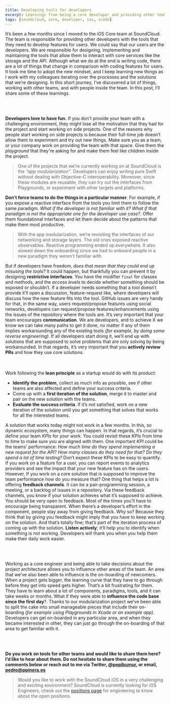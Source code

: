 ```yaml
---
title: Developing tools for developers
excerpt: Learnings from being a core developer and providing other teams with the tools that they need for their daily work.
tags: [soundcloud, core, developer, ios, xcode]
---
```


It’s been a few months since I moved to the iOS Core team at SoundCloud. The team is responsible for providing other developers with the tools that they need to develop features for users. We could say that our users are the developers. We are responsible for designing, implementing and maintaining the tools that allow them to interact with core services like the storage and the API. Although what we do at the end is writing code, there are a lot of things that change in comparison with coding features for users. It took me time to adopt the new mindset, and I keep learning new things as I work with my colleagues iterating over the processes and the solutions that we’re designing. In this short journey, I’ve discovered a lot of things, working with other teams, and with people inside the team. In this post, I’ll share some of these learnings.

<br><br>

**Developers love to have fun.** If you don't provide your team with a challenging environment, they might lose all the motivation that they had for the project and start working on side projects. One of the reasons why people start working on side projects is because their full-time job doesn’t allow them to experiment and try out new things. Make sure you as a team, or your company work on providing the team with that space. Give them the *playground* that they're asking for and make them feel like children inside the project. 

> One of the projects that we’re currently working on at SoundCloud is the *“app modularization”*. Developers can enjoy writing pure Swift without dealing with Objective-C interoperability. Moreover, since these modules are reusable, they can try out the interfaces from Playgrounds, or experiment with other targets and platforms.

**Don’t force teams to do the things in a particular manner**. For example, if you expose a reactive interface from the tools you limit them to follow the same paradigm. *What if the developer is not familiar with it?* *What if that paradigm is not the appropriate one for the developer use case?*. Offer them foundational interfaces and let them decide about the patterns that make them most productive. 

> With the app modularization, we’re revisiting the interfaces of our networking and storage layers. The old ones exposed reactive observables. Reactive programming ended up everywhere. It also slowed down the onboarding since we had to onboard people in a new paradigm they weren’t familiar with.

But if developers have freedom, *does that mean that they could end up misusing the tools?* It could happen, but thankfully you can prevent it by designing **restrictive interfaces**. You have the modifier `final` for classes and methods, and the *access levels* to decide whether something should be exposed or shouldn’t. If a developer needs something that a tool doesn’t provide it’ll open a discussion, feature-request like, where developers will discuss how the new feature fits into the tool. GitHub issues are very handy for that, in the same way, users request/propose features using social networks, developers can request/propose features/enhancements using  the issues of the repository where the tools are. It’s very important that your team encourages **communication**. We are developers, and to achieve X we know we can take many paths to get it done, no matter if any of them implies workarounding any of the existing tools *(for example, by doing some reverse engineering)*. If all developers start doing it, we’ll end up with solutions that are supposed to solve problems that are only solving by being workarounded. In that regards, it’s very important that you **actively review PRs** and how they use core solutions.

<br><br>
Work following the **lean principle** as a startup would do with its product:
- **Identify the problem**, collect as much info as possible, see if other teams are also affected and define your success criteria.
- Come up with a **first iteration of the solution**, merge it to master and pair on the new solution with the teams.
- **Evaluate the success criteria**. If it’s not satisfied, work on a new iteration of the solution until you get something that solves that works for all the interested teams.

A solution that works today might not work in a few months. In this, so dynamic ecosystem, many things can happen. In that regards, it’s crucial to  define your team *KPIs* for your work. You could revisit these *KPIs* from time to time to make sure you are aligned with them. One important *KPI* could be the teams’ performance: *How much time do they spend implementing a new request for the API?* *How many classes do they need for that?* *Do they spend a lot of time testing?*
Don’t expect these KPIs to be  easy to quantify. If you work on a feature for a user, you can report events to analytics providers and see the impact that your new feature has on the users.  However, If you work on a core solution that is supposed to improve the team performance how do you measure that? One thing that helps a lot is offering **feedback channels**.  It can be a pair-programming session, a meeting, or a backlog of issues in a repository.  Via these feedback channels, you know if your solution achieves what it’s supposed to achieve. You should be very open to feedback. Most of the times you’ll have to encourage being transparent. When there’s a developer’s effort in the component, people stay away from giving feedback. Why so? Because they think that by giving you feedback might imply that you have to keep working on the solution. And that’s totally fine; that’s part of the iteration process of coming up with the solution. **Listen actively**; it’ll help you to identify when something is not working. Developers will thank you when you help them make their daily work easier.

<br><br>

Working as a core engineer and being able to take decisions about the project architecture allows you to influence other areas of the team. An area that we’ve also been able to influence is the on-boarding of newcomers. When a project gets bigger, the learning curve that they have to go through before they get into speed gets higher.  That’s a bit frustrating for them. They have to learn about a lot of components, paradigms,  tools, and it can take weeks or months. What if they were able to **influence the code base since the first day**?.  Thanks to our modularization project we’ve been able to split the cake into small manageable pieces that include their on-boarding *(for example using Playgrounds in Xcode or an example app)*. Developers can get on-boarded in any particular area, and when they became interested in other, they can just go through the on-boarding of that area to get familiar with it.

<br><br>

**Do you work on tools for other teams and would like to share them here? I’d like to hear about them. Do not hesitate to share them using the comments below or reach out to me via Twitter, [@pepibumur](https://twitter.com/pepibumur), or email, [pedro@ppinera.es](mailto://pedro@ppinera.es)**

> Would you like to work with the SoundCloud iOS in a very challenging and exciting environment? SoundCloud is currently looking for iOS Engineers, check out the [positions page](https://soundcloud.com/jobs/2016-08-05-ios-engineer-berlin) for engineering to know about the open positions.